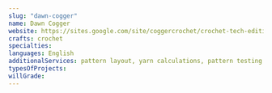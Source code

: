```yaml
---
slug: "dawn-cogger"
name: Dawn Cogger
website: https://sites.google.com/site/coggercrochet/crochet-tech-editing
crafts: crochet
specialties:
languages: English
additionalServices: pattern layout, yarn calculations, pattern testing
typesOfProjects:
willGrade:
---
```

